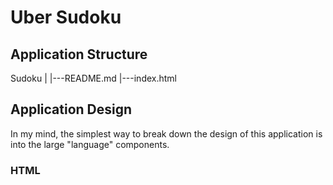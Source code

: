 # Uber Sudoku

## Application Structure
Sudoku
|
|---README.md
|---index.html

## Application Design
In my mind, the simplest way to break down the design of this application is into the large "language" components.

### HTML
